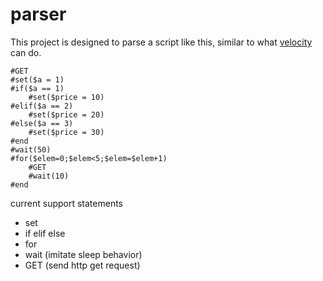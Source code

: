# parser
This project is designed to parse a script like this, similar to what [velocity](https://velocity.apache.org/) can do.
```
#GET
#set($a = 1)
#if($a == 1)
    #set($price = 10)
#elif($a == 2)
    #set($price = 20)
#else($a == 3)
    #set($price = 30)
#end
#wait(50)
#for($elem=0;$elem<5;$elem=$elem+1)
    #GET
    #wait(10)
#end
```
current support statements
- set
- if elif else
- for
- wait (imitate sleep behavior)
- GET (send http get request)
